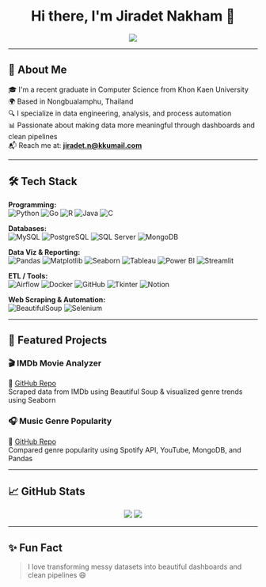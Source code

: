 <h1 align="center">Hi there, I'm Jiradet Nakham 👋</h1>

<p align="center">
  <img src="https://readme-typing-svg.herokuapp.com?font=Fira+Code&size=20&pause=1000&color=1B9FFF&center=true&repeat=false&width=800&lines=Data+Engineer+%7C+Data+Analyst+%7C+ETL+Developer" />
</p>

---

## 💫 About Me
🎓 I'm a recent graduate in Computer Science from Khon Kaen University  
🌍 Based in Nongbualamphu, Thailand  
🔍 I specialize in data engineering, analysis, and process automation  
📊 Passionate about making data more meaningful through dashboards and clean pipelines  
📬 Reach me at: **jiradet.n@kkumail.com**

---

## 🛠 Tech Stack

**Programming:**  
![Python](https://img.shields.io/badge/Python-3776AB?style=flat&logo=python&logoColor=white)
![Go](https://img.shields.io/badge/Go-00ADD8?style=flat&logo=go&logoColor=white)
![R](https://img.shields.io/badge/R-276DC3?style=flat&logo=r&logoColor=white)
![Java](https://img.shields.io/badge/Java-007396?style=flat&logo=java&logoColor=white)
![C](https://img.shields.io/badge/C-00599C?style=flat&logo=c&logoColor=white)

**Databases:**  
![MySQL](https://img.shields.io/badge/MySQL-4479A1?style=flat&logo=mysql&logoColor=white)
![PostgreSQL](https://img.shields.io/badge/PostgreSQL-4169E1?style=flat&logo=postgresql&logoColor=white)
![SQL Server](https://img.shields.io/badge/SQL%20Server-CC2927?style=flat&logo=microsoft-sql-server&logoColor=white)
![MongoDB](https://img.shields.io/badge/MongoDB-47A248?style=flat&logo=mongodb&logoColor=white)

**Data Viz & Reporting:**  
![Pandas](https://img.shields.io/badge/Pandas-150458?style=flat&logo=pandas&logoColor=white)
![Matplotlib](https://img.shields.io/badge/Matplotlib-11557C?style=flat)
![Seaborn](https://img.shields.io/badge/Seaborn-0C4B5F?style=flat)
![Tableau](https://img.shields.io/badge/Tableau-E97627?style=flat&logo=tableau&logoColor=white)
![Power BI](https://img.shields.io/badge/Power%20BI-F2C811?style=flat&logo=power-bi&logoColor=black)
![Streamlit](https://img.shields.io/badge/Streamlit-FF4B4B?style=flat&logo=streamlit&logoColor=white)

**ETL / Tools:**  
![Airflow](https://img.shields.io/badge/Airflow-017CEE?style=flat&logo=apache-airflow&logoColor=white)
![Docker](https://img.shields.io/badge/Docker-2496ED?style=flat&logo=docker&logoColor=white)
![GitHub](https://img.shields.io/badge/GitHub-181717?style=flat&logo=github&logoColor=white)
![Tkinter](https://img.shields.io/badge/Tkinter-FFD43B?style=flat)
![Notion](https://img.shields.io/badge/Notion-000000?style=flat&logo=notion&logoColor=white)

**Web Scraping & Automation:**  
![BeautifulSoup](https://img.shields.io/badge/BeautifulSoup-8E8E8E?style=flat)
![Selenium](https://img.shields.io/badge/Selenium-43B02A?style=flat&logo=selenium&logoColor=white)

---

## 📌 Featured Projects

### 🎬 IMDb Movie Analyzer  
🔗 [GitHub Repo](#)  
Scraped data from IMDb using Beautiful Soup & visualized genre trends using Seaborn

### 🎧 Music Genre Popularity  
🔗 [GitHub Repo](#)  
Compared genre popularity using Spotify API, YouTube, MongoDB, and Pandas

---

## 📈 GitHub Stats

<p align="center">
  <img src="https://github-readme-stats.vercel.app/api?username=JiradetNakham&show_icons=true&theme=tokyonight" />
  <img src="https://github-readme-streak-stats.herokuapp.com?user=JiradetNakham&theme=tokyonight" />
</p>

---

## ✨ Fun Fact
> I love transforming messy datasets into beautiful dashboards and clean pipelines 😄

